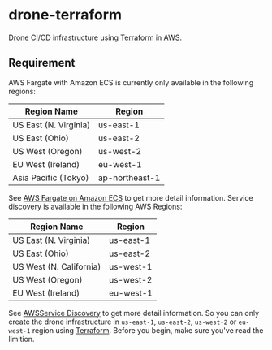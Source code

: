 # drone-terraform

[Drone](https://github.com/drone/drone) CI/CD infrastructure using [Terraform][3] in [AWS](https://aws.amazon.com).

## Requirement

AWS Fargate with Amazon ECS is currently only available in the following regions:


|Region Name	|Region|
|-------------|------|
|US East (N. Virginia)	|us-east-1|
|US East (Ohio)	|us-east-2|
|US West (Oregon)	|us-west-2|
|EU West (Ireland)	|eu-west-1|
|Asia Pacific (Tokyo)	|ap-northeast-1|

See [AWS Fargate on Amazon ECS][1] to get more detail information. Service discovery is available in the following AWS Regions:

|Region Name	|Region|
|-------------|------|
|US East (N. Virginia)	|us-east-1|
|US East (Ohio)	|us-east-2|
|US West (N. California)	|us-west-1|
|US West (Oregon)	|us-west-2|
|EU West (Ireland)	|eu-west-1|

See [AWSService Discovery][2] to get more detail information. So you can only create the drone infrastructure in `us-east-1`, `us-east-2`, `us-west-2` or `eu-west-1` region using [Terraform][3]. Before you begin, make sure you've read the limition.

[1]:https://docs.aws.amazon.com/AmazonECS/latest/developerguide/AWS_Fargate.html
[2]:https://docs.aws.amazon.com/AmazonECS/latest/developerguide/service-discovery.html
[3]:https://www.terraform.io/
